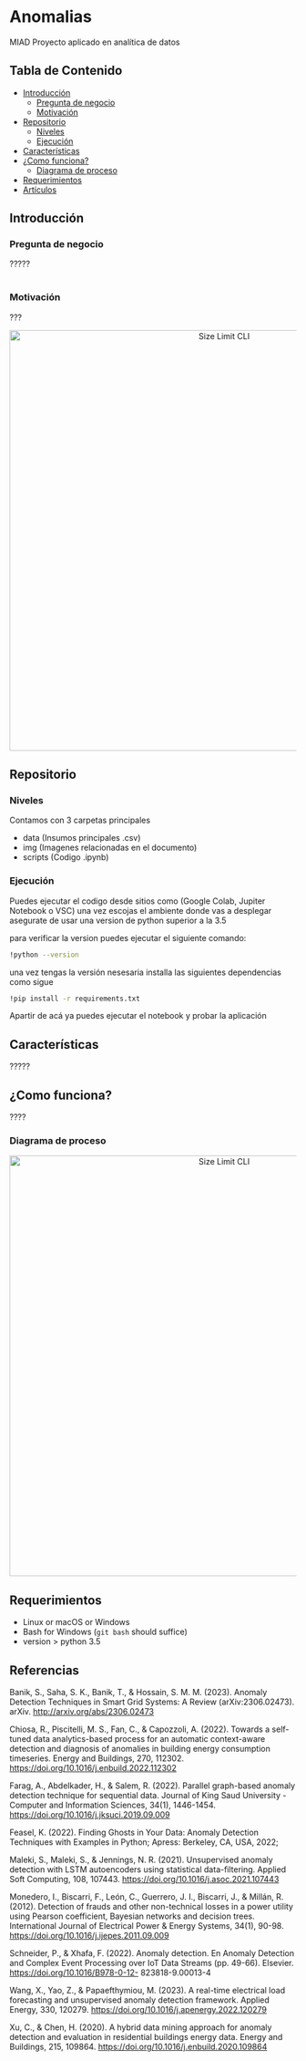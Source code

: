 # Anomalias
MIAD Proyecto aplicado en analítica de datos


## Tabla de Contenido

- [Introducción](#Introducción)
    - [Pregunta de negocio](#Pregunta-de-negocio)
    - [Motivación](#Motivación)
- [Repositorio](#Repositorio)
    - [Niveles](#Niveles)
    - [Ejecución](#Ejecución)
- [Características](#Características)
- [¿Como funciona?](#¿Como-funciona?)
    - [Diagrama de proceso](#Diagrama-de-proceso)
- [Requerimientos](#Requerimientos)
- [Artículos](#Artículos)

## Introducción
### Pregunta de negocio
?????
<br>
<br>
### Motivación
???

<p align="center">
  <img src="./img/img2.png" alt="Size Limit CLI" width="738">
</p>

## Repositorio
### Niveles
Contamos con 3 carpetas principales
- data (Insumos principales .csv)
- img (Imagenes relacionadas en el documento)
- scripts (Codigo .ipynb)

### Ejecución
Puedes ejecutar el codigo desde sitios como (Google Colab, Jupiter Notebook o VSC)
una vez escojas el ambiente donde vas a desplegar asegurate de usar una version de python superior a la 3.5

para verificar la version puedes ejecutar el siguiente comando:

```bash
!python --version
```

una vez tengas la versión nesesaria installa las siguientes dependencias como sigue

```bash
!pip install -r requirements.txt
```
Apartir de acá ya puedes ejecutar el notebook y probar la aplicación

## Características
?????

## ¿Como funciona?
????

### Diagrama de proceso
<p align="center">
  <img src="./img/img3.png" alt="Size Limit CLI" width="738">
</p>

## Requerimientos
* Linux or macOS or Windows
* Bash for Windows (`git bash` should suffice)
* version > python 3.5

## Referencias
Banik, S., Saha, S. K., Banik, T., & Hossain, S. M. M. (2023). Anomaly Detection Techniques in Smart Grid Systems: A Review (arXiv:2306.02473). arXiv. http://arxiv.org/abs/2306.02473 

Chiosa, R., Piscitelli, M. S., Fan, C., & Capozzoli, A. (2022). Towards a self-tuned data analytics-based process for an automatic context-aware detection and diagnosis of anomalies in building energy consumption timeseries. Energy and Buildings, 270, 112302. https://doi.org/10.1016/j.enbuild.2022.112302 

Farag, A., Abdelkader, H., & Salem, R. (2022). Parallel graph-based anomaly detection technique for sequential data. Journal of King Saud University - Computer and Information Sciences, 34(1), 1446-1454. https://doi.org/10.1016/j.jksuci.2019.09.009 

Feasel, K. (2022). Finding Ghosts in Your Data: Anomaly Detection Techniques with Examples in Python; Apress: Berkeley, CA, USA, 2022;

Maleki, S., Maleki, S., & Jennings, N. R. (2021). Unsupervised anomaly detection with LSTM autoencoders using statistical data-filtering. Applied Soft Computing, 108, 107443. https://doi.org/10.1016/j.asoc.2021.107443 

Monedero, I., Biscarri, F., León, C., Guerrero, J. I., Biscarri, J., & Millán, R. (2012). Detection of frauds and other non-technical losses in a power utility using Pearson coefficient, Bayesian networks and decision trees. International Journal of Electrical Power & Energy Systems, 34(1), 90-98. https://doi.org/10.1016/j.ijepes.2011.09.009 

Schneider, P., & Xhafa, F. (2022). Anomaly detection. En Anomaly Detection and Complex Event Processing over IoT Data Streams (pp. 49-66). Elsevier. https://doi.org/10.1016/B978-0-12- 823818-9.00013-4 

Wang, X., Yao, Z., & Papaefthymiou, M. (2023). A real-time electrical load forecasting and unsupervised anomaly detection framework. Applied Energy, 330, 120279. https://doi.org/10.1016/j.apenergy.2022.120279 

Xu, C., & Chen, H. (2020). A hybrid data mining approach for anomaly detection and evaluation in residential buildings energy data. Energy and Buildings, 215, 109864. https://doi.org/10.1016/j.enbuild.2020.109864 
